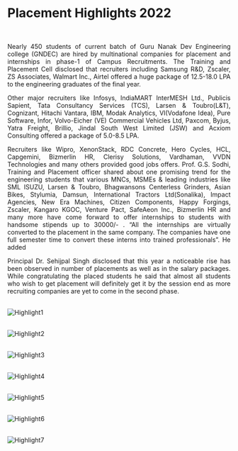 # Placement Highlights 2022
<br />

<p align="justify">
Nearly 450 students of current batch of Guru Nanak Dev Engineering college (GNDEC) are hired by multinational companies for placement and internships in phase-1 of Campus Recruitments. The Training and Placement Cell disclosed that recruiters including Samsung R&D, Zscaler, ZS Associates, Walmart Inc., Airtel offered a huge package of 12.5-18.0 LPA to the engineering graduates of the final year.
</p>

<p align="justify">
Other major recruiters like Infosys, IndiaMART InterMESH Ltd., Publicis Sapient, Tata Consultancy Services (TCS), Larsen & Toubro(L&T), Cognizant, Hitachi Vantara, IBM, Modak Analytics, VI(Vodafone Idea), Pure Software, Infor, Volvo-Eicher (VE) Commercial Vehicles Ltd, Paxcom, Byjus, Yatra Freight, Brillio, Jindal South West Limited (JSW) and Acxiom Consulting offered a package of 5.0-8.5 LPA.
</p>

<p align="justify">
Recruiters like Wipro, XenonStack, RDC Concrete, Hero Cycles, HCL, Capgemini, Bizmerlin HR, Clerisy Solutions, Vardhaman, VVDN Technologies and many others provided good jobs offers. Prof. G.S. Sodhi, Training and Placement officer shared about one promising trend for the engineering students that various MNCs, MSMEs & leading industries like SML ISUZU, Larsen & Toubro, Bhagwansons Centerless Grinders, Asian Bikes, Stylumia, Damsun, International Tractors Ltd(Sonalika), Impact Agencies, New Era Machines, Citizen Components, Happy Forgings, Zscaler, Kangaro KGOC, Venture Pact, SafeAeon Inc., Bizmerlin HR and many more have come forward to offer internships to students with handsome stipends up to 30000/- . “All the internships are virtually converted to the placement in the same company. The companies have one full semester time to convert these interns into trained professionals”. He added

</p >

<p align = justify>
Principal Dr. Sehijpal Singh disclosed that this year a noticeable rise has been observed in number of placements as well as in the salary packages. While congratulating the placed students he said that almost all students who wish to get placement will definitely get it by the session end as more recruiting companies are yet to come in the second phase. 

</p>
<p align="justify">

</p>

\
![Highlight1](Images/phighlight1.jpg)

\
![Highlight2](Images/phighlight2.jpg)

\
![Highlight3](Images/phighlight3.jpg)

\
![Highlight4](Images/phighlight4.jpg)

\
![Highlight5](Images/phighlight5.jpg)

\
![Highlight6](Images/phighlight6.jpg)

\
![Highlight7](Images/phighlight7.jpg)
